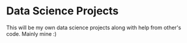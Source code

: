 # Data Science Projects
 This will be my own data science projects along with help from other's code. Mainly mine :)
